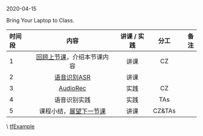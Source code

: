 2020-04-15

Bring Your Laptop to Class. 

| 时间段 |  内容     |  讲课 / 实践     |   分工  |   备注       |
| :---  | :----:    |   :----:    |    :----:    |       ---: |
|  1  |  [回顾上节课](../WW8/WW8-Plan.md)，介绍本节课内容 |  讲课  |   CZ   |      |
|  2  |  [语音识别ASR](3ASR.pdf) |   讲课     |        |           |
|  3  |  [AudioRec](../../Course-Projects/speech-recog)  |   实践    |    CZ    |         |
|  4  |  语音识别实践    |  实践     |   TAs    |         | 
|   5      |  课程小结，[展望下一节课](../WW10/WW10-Plan.md)   |   讲课    |     CZ&TAs     |       |

\ [tfExample](https://github.com/saturn-lab/tfExample)
